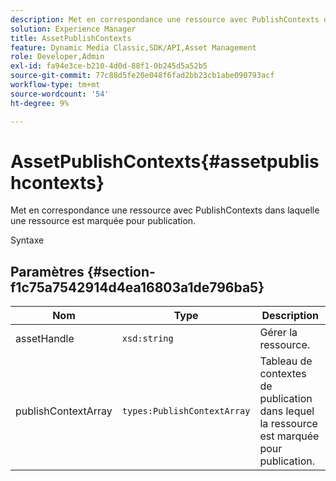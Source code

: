 ```yaml
---
description: Met en correspondance une ressource avec PublishContexts dans laquelle une ressource est marquée pour publication.
solution: Experience Manager
title: AssetPublishContexts
feature: Dynamic Media Classic,SDK/API,Asset Management
role: Developer,Admin
exl-id: fa94e3ce-b210-4d0d-88f1-0b245d5a52b5
source-git-commit: 77c88d5fe20e048f6fad2bb23cb1abe090793acf
workflow-type: tm+mt
source-wordcount: '54'
ht-degree: 9%

---
```


# AssetPublishContexts{#assetpublishcontexts}

Met en correspondance une ressource avec PublishContexts dans laquelle une ressource est marquée pour publication.

Syntaxe

## Paramètres {#section-f1c75a7542914d4ea16803a1de796ba5}

| Nom | Type | Description |
|---|---|---|
| assetHandle | `xsd:string` | Gérer la ressource. |
| publishContextArray | `types:PublishContextArray` | Tableau de contextes de publication dans lequel la ressource est marquée pour publication. |
